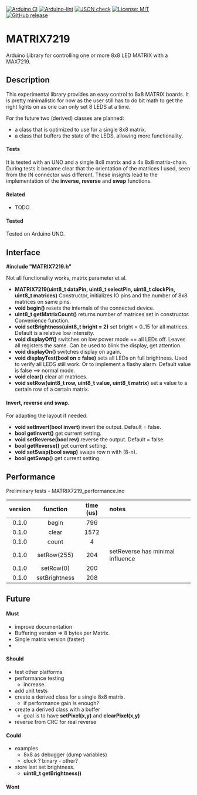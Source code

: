
[![Arduino CI](https://github.com/RobTillaart/MATRIX7219/workflows/Arduino%20CI/badge.svg)](https://github.com/marketplace/actions/arduino_ci)
[![Arduino-lint](https://github.com/RobTillaart/MATRIX7219/actions/workflows/arduino-lint.yml/badge.svg)](https://github.com/RobTillaart/MATRIX7219/actions/workflows/arduino-lint.yml)
[![JSON check](https://github.com/RobTillaart/MATRIX7219/actions/workflows/jsoncheck.yml/badge.svg)](https://github.com/RobTillaart/MATRIX7219/actions/workflows/jsoncheck.yml)
[![License: MIT](https://img.shields.io/badge/license-MIT-green.svg)](https://github.com/RobTillaart/MATRIX7219/blob/master/LICENSE)
[![GitHub release](https://img.shields.io/github/release/RobTillaart/MATRIX7219.svg?maxAge=3600)](https://github.com/RobTillaart/MATRIX7219/releases)


# MATRIX7219

Arduino Library for controlling one or more 8x8 LED MATRIX with a MAX7219.


## Description

This experimental library provides an easy control to 8x8 MATRIX boards.
It is pretty minimalistic for now as the user still has to do bit math 
to get the right lights on as one can only set 8 LEDS at a time.

For the future two (derived) classes are planned: 
- a class that is optimized to use for a single 8x8 matrix.
- a class that buffers the state of the LEDS, allowing more functionality.


#### Tests

It is tested with an UNO and a single 8x8 matrix and a 4x 8x8 matrix-chain.
During tests it became clear that the orientation of the matrices I used, 
seen from the IN connector was different. These insights lead to the 
implementation of the **inverse, reverse** and **swap** functions.


#### Related

- TODO


#### Tested

Tested on Arduino UNO.


## Interface

**\#include "MATRIX7219.h"**

Not all functionality works, matrix parameter et al.

- **MATRIX7219(uint8_t dataPin, uint8_t selectPin, uint8_t clockPin, uint8_t matrices)** 
Constructor, initializes IO pins and the number of 8x8 matrices on same pins.
- **void begin()** resets the internals of the connected device.
- **uint8_t  getMatrixCount()** returns number of matrices set in constructor.
Convenience function.
- **void setBrightness(uint8_t bright = 2)** set bright = 0..15 for all matrices. 
Default is a relative low intensity.
- **void displayOff()** switches on low power mode == all LEDs off.
Leaves all registers the same. 
Can be used to blink the display, get attention.
- **void displayOn()** switches display on again.  
- **void displayTest(bool on = false)** sets all LEDs on full brightness.
Used to verify all LEDS still work. 
Or to implement a flashy alarm.
Default value is false ==> normal mode.
- **void clear()** clear all matrices.
- **void setRow(uint8_t row, uint8_t value, uint8_t matrix)** set a value to a certain row of a certain matrix.


#### Invert, reverse and swap.

For adapting the layout if needed.

- **void setInvert(bool invert)** invert the output. Default = false.
- **bool getInvert()** get current setting.
- **void setReverse(bool rev)** reverse the output. Default = false.
- **bool getReverse()** get current setting.
- **void setSwap(bool swap)** swaps row n with (8-n).
- **bool getSwap()** get current setting.


## Performance 

Preliminary tests - MATRIX7219_performance.ino

|  version  |  function     |  time (us)  |  notes  |
|:---------:|:-------------:|:-----------:|:--------|
|   0.1.0   | begin         |    796      |
|   0.1.0   | clear         |    1572     |
|   0.1.0   | count         |    4        |
|   0.1.0   | setRow(255)   |    204      | setReverse has minimal influence
|   0.1.0   | setRow(0)     |    200      |
|   0.1.0   | setBrightness |    208      |


## Future

#### Must

- improve documentation
- Buffering version => 8 bytes per Matrix.
- Single matrix version (faster)
- 

#### Should

- test other platforms
- performance testing
  - increase.
- add unit tests
- create a derived class for a single 8x8 matrix.
  - if performance gain is enough?
- create a derived class with a buffer
  - goal is to have **setPixel(x,y)** and **clearPixel(x,y)**
- reverse from CRC for real reverse


#### Could

- examples
  - 8x8 as debugger (dump variables)
  - clock ? binary - other?
- store last set brightness. 
  - **uint8_t getBrightness()**
  

#### Wont

